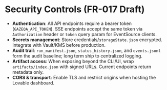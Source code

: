 # Security Controls (FR-017 Draft)

- **Authentication**: All API endpoints require a bearer token (`GAZEQA_API_TOKEN`). SSE endpoints accept the same token via `Authorization` header or `token` query param for EventSource clients.
- **Secrets management**: Store credentials/`storageState.json` encrypted. Integrate with Vault/KMS before production.
- **Audit trail**: `run_manifest.json`, `status_history.json`, and `events.jsonl` form the audit baseline; long term ship to centralized logging.
- **Artifact access**: When exposing beyond the CLI/UI, wrap `artifacts/index.json` with signed URLs. Current endpoints return metadata only.
- **CORS & transport**: Enable TLS and restrict origins when hosting the Lovable dashboard.
